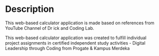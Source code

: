 # Description

This web-based calculator application is made based on references from YouTube Channel of Dr ick and Coding Lab.

This web-based calculator application was created to fulfill individual project assignments in certified independent study activities - Digital Leadership through Coding from Progate & Kampus Merdeka
